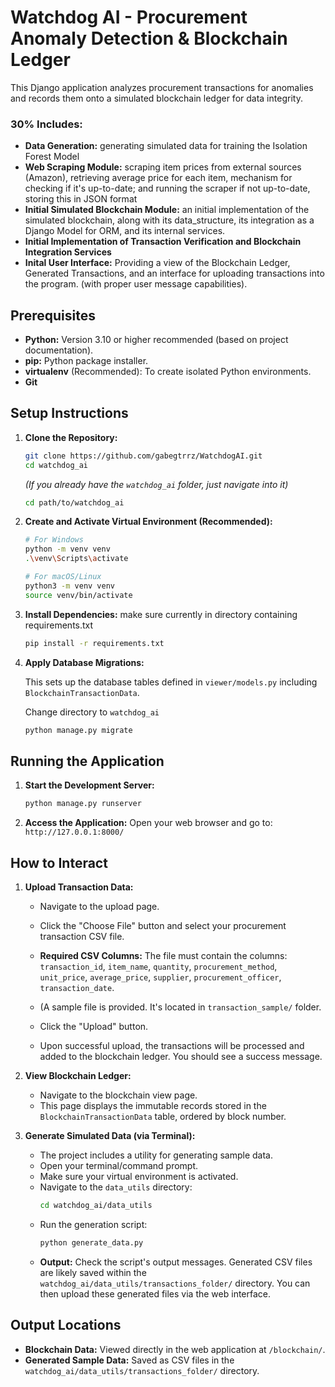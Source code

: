# Watchdog AI - Procurement Anomaly Detection & Blockchain Ledger

This Django application analyzes procurement transactions for anomalies and records them onto a simulated blockchain ledger for data integrity.

### 30% Includes:

* **Data Generation:** generating simulated data for training the Isolation Forest Model
* **Web Scraping Module:** scraping item prices from external sources (Amazon), retrieving average price for each item, mechanism for checking if it's up-to-date; and running the scraper if not up-to-date, storing this in JSON format
* **Initial Simulated Blockchain Module:** an initial implementation of the simulated blockchain, along with its data_structure, its integration as a Django Model for ORM, and its internal services.
* **Initial Implementation of Transaction Verification and Blockchain Integration Services** 
* **Inital User Interface:** Providing a view of the Blockchain Ledger, Generated Transactions, and an interface for uploading transactions into the program. (with proper user message capabilities).

## Prerequisites

* **Python:** Version 3.10 or higher recommended (based on project documentation).
* **pip:** Python package installer.
* **virtualenv** (Recommended): To create isolated Python environments.
* **Git**
  
## Setup Instructions

1.  **Clone the Repository:**
    ```bash
    git clone https://github.com/gabegtrrz/WatchdogAI.git
    cd watchdog_ai 
    ```
    
    *(If you already have the `watchdog_ai` folder, just navigate into it)*
    ```bash
    cd path/to/watchdog_ai
    ```

2.  **Create and Activate Virtual Environment (Recommended):**

    ```bash
    # For Windows
    python -m venv venv
    .\venv\Scripts\activate

    # For macOS/Linux
    python3 -m venv venv
    source venv/bin/activate 
    ```

4.  **Install Dependencies:**
  make sure currently in directory containing requirements.txt
   
    ```bash
    pip install -r requirements.txt 
    ```
    

5.  **Apply Database Migrations:**
   
    This sets up the database tables defined in `viewer/models.py` including `BlockchainTransactionData`.

     Change directory to `watchdog_ai`
    
    ```bash
    python manage.py migrate
    ```

## Running the Application

1.  **Start the Development Server:**
    ```bash
    python manage.py runserver
    ```

2.  **Access the Application:**
    Open your web browser and go to: `http://127.0.0.1:8000/`

## How to Interact

1.  **Upload Transaction Data:**
    * Navigate to the upload page.
    * Click the "Choose File" button and select your procurement transaction CSV file.
      
    * **Required CSV Columns:** The file must contain the columns: `transaction_id`, `item_name`, `quantity`, `procurement_method`, `unit_price`, `average_price`, `supplier`, `procurement_officer`, `transaction_date`.
    * (A sample file is provided. It's located in `transaction_sample/` folder.
    * Click the "Upload" button.
    * Upon successful upload, the transactions will be processed and added to the blockchain ledger. You should see a success message.

2.  **View Blockchain Ledger:**
    * Navigate to the blockchain view page.
    * This page displays the immutable records stored in the `BlockchainTransactionData` table, ordered by block number.

3.  **Generate Simulated Data (via Terminal):**
    * The project includes a utility for generating sample data.
    * Open your terminal/command prompt.
    * Make sure your virtual environment is activated.
    * Navigate to the `data_utils` directory:
        ```bash
        cd watchdog_ai/data_utils 
        ```
    * Run the generation script:
        ```bash
        python generate_data.py
        ```
    * **Output:** Check the script's output messages. Generated CSV files are likely saved within the `watchdog_ai/data_utils/transactions_folder/` directory. You can then upload these generated files via the web interface.

## Output Locations

* **Blockchain Data:** Viewed directly in the web application at `/blockchain/`.
* **Generated Sample Data:** Saved as CSV files in the `watchdog_ai/data_utils/transactions_folder/` directory.
